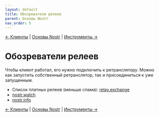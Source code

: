 ```yaml
---
layout: default
title: Обозреватели релеев
parent: Основы Nostr
nav_order: 5
---
```


[← Клиенты](https://nostr.21ideas.org/docs/basics/clients.html) | [Основы Nostr](https://nostr.21ideas.org/docs/basics/basics.html) | [Инструменты →](https://nostr.21ideas.org/docs/basics/tools.html) 

# Обозреватели релеев
Чтобы клиент работал, его нужно подключить к ретранслятору. Можно как запустить собственный ретранслятор, так и присоединиться к уже запущенным.

* Список платных релеев (меньше спама): [relay.exchange](https://relay.exchange/)
* [nostr.watch](https://nostr.watch/relays/find)
* [nostr.info](https://nostr.info/relays/)

[← Клиенты](https://nostr.21ideas.org/docs/basics/clients.html) | [Основы Nostr](https://nostr.21ideas.org/docs/basics/basics.html) | [Инструменты →](https://nostr.21ideas.org/docs/basics/tools.html) 
